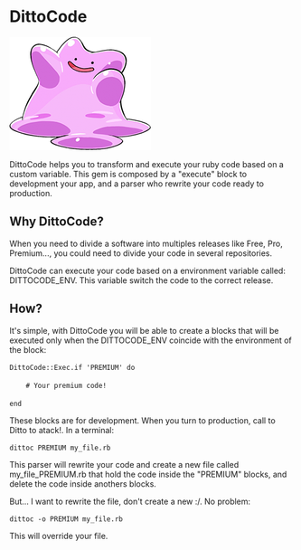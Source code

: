 # DittoCode

![DittCode](https://raw.githubusercontent.com/Angelmmiguel/ditto_code/master/ditto.png "DittoCode")

DittoCode helps you to transform and execute your ruby code based on a custom variable. This gem is composed by a "execute" block to development your app, and a parser who rewrite your code ready to production.

## Why DittoCode?

When you need to divide a software into multiples releases like Free, Pro, Premium..., you could need to divide your code in several repositories. 

DittoCode can execute your code based on a environment variable called: DITTOCODE_ENV. This variable switch the code to the correct release.

## How?

It's simple, with DittoCode you will be able to create a blocks that will be executed only when the DITTOCODE_ENV coincide with the environment of the block:

	DittoCode::Exec.if 'PREMIUM' do

		# Your premium code!

	end

These blocks are for development. When you turn to production, call to Ditto to atack!. In a terminal:

	dittoc PREMIUM my_file.rb

This parser will rewrite your code and create a new file called my_file_PREMIUM.rb that hold the code inside the "PREMIUM" blocks, and delete the code inside anothers blocks.

But... I want to rewrite the file, don't create a new :/. No problem:

	dittoc -o PREMIUM my_file.rb

This will override your file.